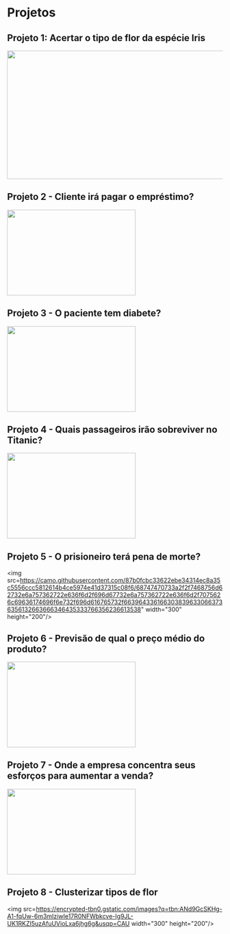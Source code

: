 # Projetos

## Projeto 1: Acertar o tipo de flor da espécie Iris

<img src="https://camo.githubusercontent.com/56808c93ee85ffa474b0f8300e454b4a4ac1caae74774c371d826dc84b3805c1/687474703a2f2f6d69726f2e6d656469756d2e636f6d2f6d61782f313030302f312a486835336d4f4634587934654f526a4c696c4b4f77412e706e67"  width="600" height="300"/>

## Projeto 2 - Cliente irá pagar o empréstimo?

<img src="https://camo.githubusercontent.com/532f057a7d89d8e0fdf4982927f0fe650a6e9019bf603432e8ab3f8d83e69c1f/68747470733a2f2f776f726c6466696e616e6369616c7265766965772e636f6d2f77702d636f6e74656e742f75706c6f6164732f323032302f30322f506572736f6e616c5f6c6f616e5f636f6e636570745f776974685f636f6e74726163745f616e645f6d6f6e65795f7775747768616e666f746f5f47657474795f496d616765735f6c617267652e6a7067"  width="300" height="200"/>

## Projeto 3 - O paciente tem diabete?

<img src="https://camo.githubusercontent.com/ffd6a127f24e9936112e4bdbf916ee454f89301e66bbf72c205e2074cc00d3bc/68747470733a2f2f7374617469632e74756173617564652e636f6d2f6d656469612f61727469636c652f64722f6e6a2f64696162657465735f35323237365f6c2e6a7067" width="300" height="200"/>


## Projeto 4 - Quais passageiros irão sobreviver no Titanic?

<img src=https://camo.githubusercontent.com/b86d0ad13d3b4b785e176dcd7c3c06a70b8f0d041b91151a2e7627c33ade3c43/68747470733a2f2f696263646e2e63616e616c746563682e636f6d2e62722f35754659797a7a2d4243587a6b5a6b314f6c6e447a5973396c63383d2f353132783238382f736d6172742f693234383635382e6a706567 width="300" height="200"/>


## Projeto 5 - O prisioneiro terá pena de morte?

<img src=https://camo.githubusercontent.com/87b0fcbc33622ebe34314ec8a35c5556ccc5812614b4ce5974e41d37315c08f6/68747470733a2f2f7468756d62732e6a757362722e636f6d2f696d67732e6a757362722e636f6d2f7075626c69636174696f6e732f696d616765732f6639643361663038396330663736356132663666346435333766356236613538" width="300" height="200"/>

## Projeto 6 - Previsão de qual o preço médio do produto?

<img src=https://camo.githubusercontent.com/f6f019f06186ca49aec95da42bbdae417bf454c03039901128442ccc70a16124/68747470733a2f2f66696c65732e6e7363746f74616c2e636f6d2e62722f733366732d7075626c69632f6772617068716c2d75706c6f61642d66696c65732f5025433325413167696e615f544f505f446976756c67612543332541372543332541336f5f566172656a6f2e6a70673f3045346e4c726f4c385464305763662e4b524c694d56596d4263414559555049 width="300" height="200"/>

## Projeto 7 - Onde a empresa concentra seus esforços para aumentar a venda?

<img src=https://atendare.com/Files/Froala/636783112238786061808012png.jpg width="300" height="200"/>

## Projeto 8 - Clusterizar tipos de flor

<img src=https://encrypted-tbn0.gstatic.com/images?q=tbn:ANd9GcSKHg-A1-fqUw-6m3mIziwIe17R0NFWbkcve-Ig9JL-UK1RKZI5uzAfuUVioLxa6jhg6g&usqp=CAU width="300" height="200"/>


